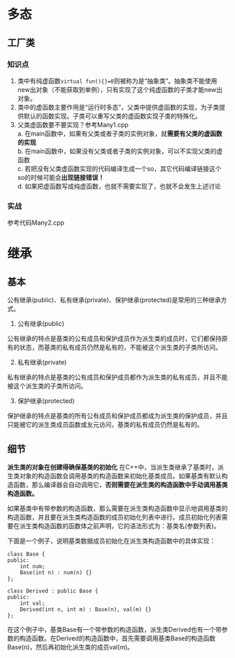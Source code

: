 # 多态  
## 工厂类  
### 知识点   
1.  类中有纯虚函数`virtual fun(){}=0`则被称为是“抽象类”。抽象类不能使用new出对象（不能获取到单例），只有实现了这个纯虚函数的子类才能new出对象。  
2.  类中的虚函数主要作用是“运行时多态”，父类中提供虚函数的实现，为子类提供默认的函数实现。子类可以重写父类的虚函数实现子类的特殊化。  
3.  父类虚函数要不要实现？参考Many1.cpp  
    a. 在main函数中，如果有父类或者子类的实例对象，就**需要有父类的虚函数的实现**  
    b. 在main函数中，如果没有父类或者子类的实例对象，可以不实现父类的虚函数  
    c. 若把没有父类虚函数实现的代码编译生成一个so，其它代码编译链接这个so的时候可能会**出现链接错误！**  
    d. 如果把虚函数写成纯虚函数，也就不需要实现了，也就不会发生上述讨论  
### 实战   
参考代码Many2.cpp

# 继承
## 基本
公有继承(public)、私有继承(private)、保护继承(protected)是常用的三种继承方式。

1. 公有继承(public)

公有继承的特点是基类的公有成员和保护成员作为派生类的成员时，它们都保持原有的状态，而基类的私有成员仍然是私有的，不能被这个派生类的子类所访问。

2. 私有继承(private)

私有继承的特点是基类的公有成员和保护成员都作为派生类的私有成员，并且不能被这个派生类的子类所访问。

3. 保护继承(protected)  

保护继承的特点是基类的所有公有成员和保护成员都成为派生类的保护成员，并且只能被它的派生类成员函数或友元访问，基类的私有成员仍然是私有的。

## 细节
**派生类的对象在创建得确保基类的初始化**
在C++中，当派生类继承了基类时，派生类对象的构造函数会调用基类的构造函数来初始化基类成员。如果基类有默认构造函数，那么编译器会自动调用它，**否则需要在派生类的构造函数中手动调用基类构造函数。**

如果基类中有带参数的构造函数，那么需要在派生类构造函数中显示地调用基类的构造函数，并且要在派生类构造函数的成员初始化列表中进行。成员初始化列表需要在派生类构造函数的函数体之前声明，它的语法形式为：基类名(参数列表)。

下面是一个例子，说明基类数据成员初始化在派生类构造函数中的具体实现：
```
class Base {
public:
    int num;
    Base(int n) : num(n) {}
};

class Derived : public Base {
public:
    int val;
    Derived(int n, int m) : Base(n), val(m) {}
};
```
在这个例子中，基类Base有一个带参数的构造函数，派生类Derived也有一个带参数的构造函数。在Derived的构造函数中，首先需要调用基类Base的构造函数Base(n)，然后再初始化派生类的成员val(m)。